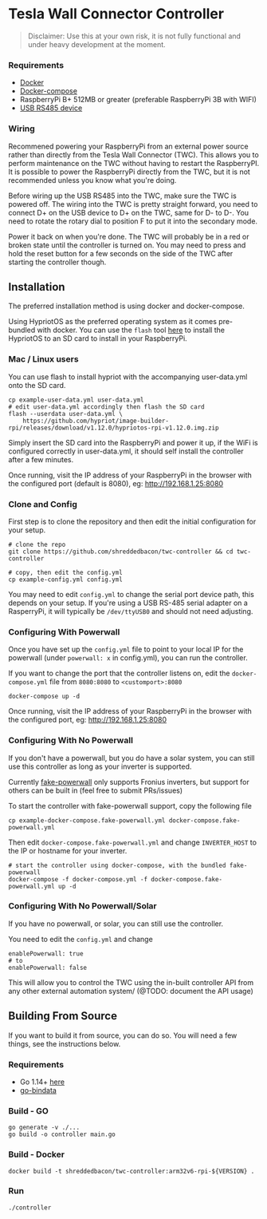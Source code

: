 # Tesla Wall Connector Controller

> Disclaimer: Use this at your own risk, it is not fully functional and under heavy development at the moment.

### Requirements

- [Docker](https://docs.docker.com/get-docker/)
- [Docker-compose](https://docs.docker.com/compose/install/)
- RaspberryPi B+ 512MB or greater (preferable RaspberryPi 3B with WIFI)
- [USB RS485 device](https://www.ebay.com.au/itm/USB-To-RS485-Converter-Module-USB-To-TTL-RS485-Dual-Function-Dual-Protection/392923867548)

### Wiring

Recommened powering your RaspberryPi from an external power source rather than directly from the Tesla Wall Connector (TWC). This allows you to perform maintenance on the TWC without having to restart the RaspberryPI. It is possible to power the RaspberryPi directly from the TWC, but it is not recommended unless you know what you're doing.

Before wiring up the USB RS485 into the TWC, make sure the TWC is powered off.
The wiring into the TWC is pretty straight forward, you need to connect D+ on the USB device to D+ on the TWC, same for D- to D-.
You need to rotate the rotary dial to position F to put it into the secondary mode.

Power it back on when you're done. The TWC will probably be in a red or broken state until the controller is turned on.
You may need to press and hold the reset button for a few seconds on the side of the TWC after starting the controller though.

## Installation

The preferred installation method is using docker and docker-compose.

Using HypriotOS as the preferred operating system as it comes pre-bundled with docker. You can use the `flash` tool [here](https://github.com/hypriot/flash) to install the HypriotOS to an SD card to install in your RaspberryPi.

### Mac / Linux users

You can use flash to install hypriot with the accompanying user-data.yml onto the SD card.
```
cp example-user-data.yml user-data.yml
# edit user-data.yml accordingly then flash the SD card
flash --userdata user-data.yml \
    https://github.com/hypriot/image-builder-rpi/releases/download/v1.12.0/hypriotos-rpi-v1.12.0.img.zip
```

Simply insert the SD card into the RaspberryPi and power it up, if the WiFi is configured correctly in user-data.yml, it should self install the controller after a few minutes.

Once running, visit the IP address of your RaspberryPi in the browser with the configured port (default is 8080), eg: http://192.168.1.25:8080

### Clone and Config

First step is to clone the repository and then edit the initial configuration for your setup.

```
# clone the repo
git clone https://github.com/shreddedbacon/twc-controller && cd twc-controller

# copy, then edit the config.yml
cp example-config.yml config.yml
```

You may need to edit `config.yml` to change the serial port device path, this depends on your setup.
If you're using a USB RS-485 serial adapter on a RasperryPi, it will typically be `/dev/ttyUSB0` and should not need adjusting.

### Configuring With Powerwall

Once you have set up the `config.yml` file to point to your local IP for the powerwall (under `powerwall: x` in config.yml), you can run the controller.

If you want to change the port that the controller listens on, edit the `docker-compose.yml` file from `8080:8080` to `<customport>:8080`

```
docker-compose up -d
```

Once running, visit the IP address of your RaspberryPi in the browser with the configured port, eg: http://192.168.1.25:8080

### Configuring With No Powerwall

If you don't have a powerwall, but you do have a solar system, you can still use this controller as long as your inverter is supported.

Currently [fake-powerwall](https://github.com/shreddedbacon/fake-powerwall) only supports Fronius inverters, but support for others can be built in (feel free to submit PRs/issues)

To start the controller with fake-powerwall support, copy the following file

```
cp example-docker-compose.fake-powerwall.yml docker-compose.fake-powerwall.yml
```

Then edit `docker-compose.fake-powerwall.yml` and change `INVERTER_HOST` to the IP or hostname for your inverter.

```
# start the controller using docker-compose, with the bundled fake-powerwall
docker-compose -f docker-compose.yml -f docker-compose.fake-powerwall.yml up -d
```

### Configuring With No Powerwall/Solar

If you have no powerwall, or solar, you can still use the controller.

You need to edit the `config.yml` and change

```
enablePowerwall: true
# to
enablePowerwall: false
```

This will allow you to control the TWC using the in-built controller API from any other external automation system/
(@TODO: document the API usage)

## Building From Source

If you want to build it from source, you can do so. You will need a few things, see the instructions below.

### Requirements

- Go 1.14+ [here](https://golang.org/doc/install)
- [go-bindata](https://github.com/go-bindata/go-bindata)

### Build - GO

```
go generate -v ./...
go build -o controller main.go
```

### Build - Docker

```
docker build -t shreddedbacon/twc-controller:arm32v6-rpi-${VERSION} .
```

### Run

```
./controller
```
